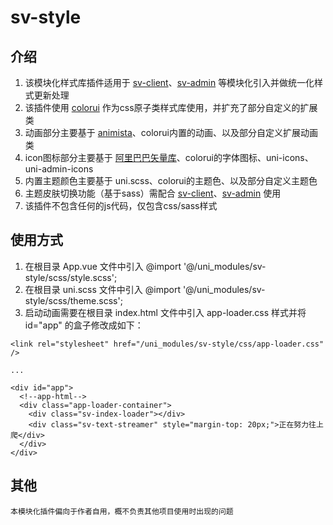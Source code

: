 # sv-style

## 介绍
1. 该模块化样式库插件适用于 [sv-client](https://ext.dcloud.net.cn/plugin?id=16530)、[sv-admin](https://ext.dcloud.net.cn/plugin?id=16531) 等模块化引入并做统一化样式更新处理
2. 该插件使用 [colorui](https://ext.dcloud.net.cn/plugin?id=239) 作为css原子类样式库使用，并扩充了部分自定义的扩展类
3. 动画部分主要基于 [animista](https://animista.net/)、colorui内置的动画、以及部分自定义扩展动画类
4. icon图标部分主要基于 [阿里巴巴矢量库](https://www.iconfont.cn/)、colorui的字体图标、uni-icons、uni-admin-icons
5. 内置主题颜色主要基于 uni.scss、colorui的主题色、以及部分自定义主题色
6. 主题皮肤切换功能（基于sass）需配合 [sv-client](https://ext.dcloud.net.cn/plugin?id=16530)、[sv-admin](https://ext.dcloud.net.cn/plugin?id=16531) 使用
7. 该插件不包含任何的js代码，仅包含css/sass样式

## 使用方式
1. 在根目录 App.vue 文件中引入 @import '@/uni_modules/sv-style/scss/style.scss';
2. 在根目录 uni.scss 文件中引入 @import '@/uni_modules/sv-style/scss/theme.scss';
3. 启动动画需要在根目录 index.html 文件中引入 app-loader.css 样式并将 id="app" 的盒子修改成如下：
```
<link rel="stylesheet" href="/uni_modules/sv-style/css/app-loader.css" />

...

<div id="app">
  <!--app-html-->
  <div class="app-loader-container">
    <div class="sv-index-loader"></div>
    <div class="sv-text-streamer" style="margin-top: 20px;">正在努力往上爬</div>
  </div>
</div>
```

## 其他
`本模块化插件偏向于作者自用，概不负责其他项目使用时出现的问题`